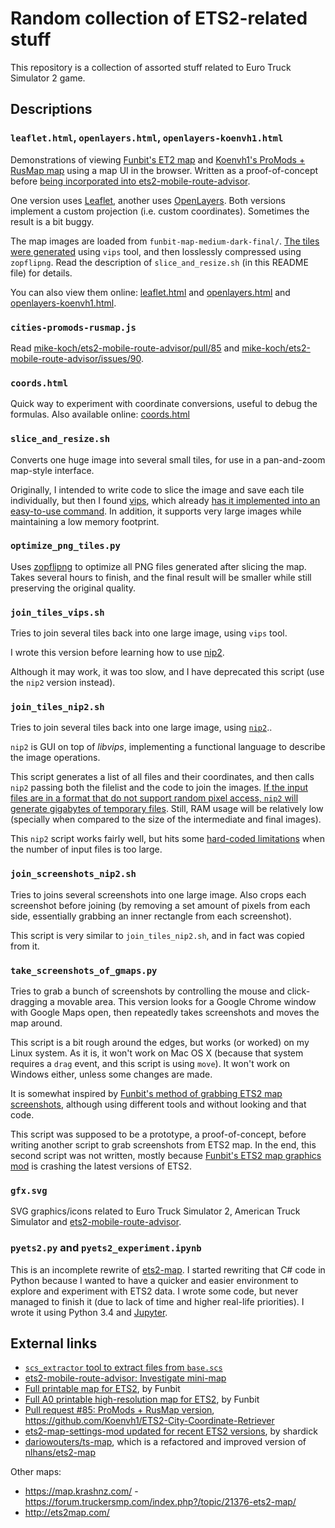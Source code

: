 Random collection of ETS2-related stuff
=======================================

This repository is a collection of assorted stuff related to Euro Truck Simulator 2 game.

Descriptions
------------

### `leaflet.html`, `openlayers.html`, `openlayers-koenvh1.html`

Demonstrations of viewing [Funbit's ET2 map](http://forum.scssoft.com/viewtopic.php?f=41&t=186779) and [Koenvh1's ProMods + RusMap map](https://github.com/mike-koch/ets2-mobile-route-advisor/issues/77#issuecomment-192935162) using a map UI in the browser. Written as a proof-of-concept before [being incorporated into ets2-mobile-route-advisor](https://github.com/mkoch227/ets2-mobile-route-advisor/issues/2#issuecomment-130100760).

One version uses [Leaflet](http://leafletjs.com/), another uses [OpenLayers](http://openlayers.org/). Both versions implement a custom projection (i.e. custom coordinates). Sometimes the result is a bit buggy.

The map images are loaded from `funbit-map-medium-dark-final/`. [The tiles were generated](https://github.com/mkoch227/ets2-mobile-route-advisor/issues/2#issuecomment-129958811) using `vips` tool, and then losslessly compressed using `zopflipng`. Read the description of `slice_and_resize.sh` (in this README file) for details.

You can also view them online: [leaflet.html](http://denilsonsa.github.io/ets2-stuff/leaflet.html) and [openlayers.html](http://denilsonsa.github.io/ets2-stuff/openlayers.html) and [openlayers-koenvh1.html](http://denilsonsa.github.io/ets2-stuff/openlayers-koenvh1.html).

### `cities-promods-rusmap.js`

Read [mike-koch/ets2-mobile-route-advisor/pull/85](https://github.com/mike-koch/ets2-mobile-route-advisor/pull/85) and [mike-koch/ets2-mobile-route-advisor/issues/90](https://github.com/mike-koch/ets2-mobile-route-advisor/issues/90).

### `coords.html`

Quick way to experiment with coordinate conversions, useful to debug the formulas. Also available online: [coords.html](http://denilsonsa.github.io/ets2-stuff/coords.html)

### `slice_and_resize.sh`

Converts one huge image into several small tiles, for use in a pan-and-zoom map-style interface.

Originally, I intended to write code to slice the image and save each tile individually, but then I found [vips](http://libvips.blogspot.com/), which already [has it implemented into an easy-to-use command](http://libvips.blogspot.com/2013/03/making-deepzoom-zoomify-and-google-maps.html). In addition, it supports very large images while maintaining a low memory footprint.

### `optimize_png_tiles.py`

Uses [zopflipng](https://github.com/google/zopfli/tree/master/src/zopflipng/) to optimize all PNG files generated after slicing the map. Takes several hours to finish, and the final result will be smaller while still preserving the original quality.

### `join_tiles_vips.sh`

Tries to join several tiles back into one large image, using `vips` tool.

I wrote this version before learning how to use [nip2](http://www.vips.ecs.soton.ac.uk/index.php?title=Nip2).

Although it may work, it was too slow, and I have deprecated this script (use the `nip2` version instead).

### `join_tiles_nip2.sh`

Tries to join several tiles back into one large image, using [`nip2`](http://www.vips.ecs.soton.ac.uk/index.php?title=Nip2)..

`nip2` is GUI on top of *libvips*, implementing a functional language to describe the image operations.

This script generates a list of all files and their coordinates, and then calls `nip2` passing both the filelist and the code to join the images. [If the input files are in a format that do not support random pixel access, `nip2` will generate gigabytes of temporary files](https://github.com/jcupitt/nip2/issues/54#issuecomment-137151009). Still, RAM usage will be relatively low (specially when compared to the size of the intermediate and final images).

This `nip2` script works fairly well, but hits some [hard-coded limitations](https://github.com/jcupitt/nip2/issues/54#issuecomment-137199467) when the number of input files is too large.

### `join_screenshots_nip2.sh`

Tries to joins several screenshots into one large image. Also crops each screenshot before joining (by removing a set amount of pixels from each side, essentially grabbing an inner rectangle from each screenshot).

This script is very similar to `join_tiles_nip2.sh`, and in fact was copied from it.

### `take_screenshots_of_gmaps.py`

Tries to grab a bunch of screenshots by controlling the mouse and click-dragging a movable area. This version looks for a Google Chrome window with Google Maps open, then repeatedly takes screenshots and moves the map around.

This script is a bit rough around the edges, but works (or worked) on my Linux system. As it is, it won't work on Mac OS X (because that system requires a `drag` event, and this script is using `move`). It won't work on Windows either, unless some changes are made.

It is somewhat inspired by [Funbit's method of grabbing ETS2 map screenshots](http://forum.scssoft.com/viewtopic.php?p=405122#p405122), although using different tools and without looking and that code.

This script was supposed to be a prototype, a proof-of-concept, before writing another script to grab screenshots from ETS2 map. In the end, this second script was not written, mostly because [Funbit's ETS2 map graphics mod](http://forum.scssoft.com/viewtopic.php?p=430273#p430273) is crashing the latest versions of ETS2.

### `gfx.svg`

SVG graphics/icons related to Euro Truck Simulator 2, American Truck Simulator and [ets2-mobile-route-advisor](https://github.com/mkoch227/ets2-mobile-route-advisor).

### `pyets2.py` and `pyets2_experiment.ipynb`

This is an incomplete rewrite of [ets2-map](https://github.com/nlhans/ets2-map). I started rewriting that C# code in Python because I wanted to have a quicker and easier environment to explore and experiment with ETS2 data. I wrote some code, but never managed to finish it (due to lack of time and higher real-life priorities). I wrote it using Python 3.4 and [Jupyter](http://jupyter.org/).

External links
-------------

* [`scs_extractor` tool to extract files from `base.scs`](http://www.eurotrucksimulator2.com/mod_tools.php)
* [ets2-mobile-route-advisor: Investigate mini-map](https://github.com/mkoch227/ets2-mobile-route-advisor/issues/2)
* [Full printable map for ETS2](http://forum.scssoft.com/viewtopic.php?f=41&t=169132), by Funbit
* [Full A0 printable high-resolution map for ETS2](http://forum.scssoft.com/viewtopic.php?f=41&t=186779), by Funbit
* [Pull request #85: ProMods + RusMap version](https://github.com/mike-koch/ets2-mobile-route-advisor/pull/85),  <https://github.com/Koenvh1/ETS2-City-Coordinate-Retriever>
* [ets2-map-settings-mod updated for recent ETS2 versions](https://github.com/shardick/ets2-map-settings-mod), by shardick
* [dariowouters/ts-map](https://github.com/dariowouters/ts-map), which is a refactored and improved version of [nlhans/ets2-map](https://github.com/nlhans/ets2-map)

Other maps:

* <https://map.krashnz.com/> - <https://forum.truckersmp.com/index.php?/topic/21376-ets2-map/>
* <http://ets2map.com/>
